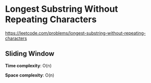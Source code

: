 # Longest Substring Without Repeating Characters

https://leetcode.com/problems/longest-substring-without-repeating-characters

## Sliding Window
**Time complexity**: O(n)

**Space complexity**: O(n)


